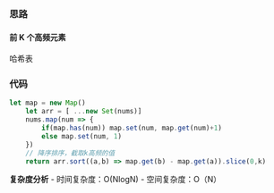### 思路

#### 前 K 个高频元素
哈希表

### 代码
```js
let map = new Map()
    let arr = [ ...new Set(nums)]
    nums.map(num => {
        if(map.has(num)) map.set(num, map.get(num)+1)
        else map.set(num, 1)
    })
    // 降序排序，截取k高频的值
    return arr.sort((a,b) => map.get(b) - map.get(a)).slice(0,k)
```

**复杂度分析** - 时间复杂度：O(NlogN)   - 空间复杂度：O（N）
